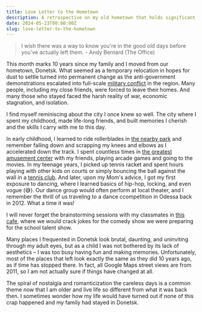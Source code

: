 ```yaml
---
title: Love Letter to the Hometown
description: A retrospective on my old hometown that holds significant memories and nostalgic value.
date: 2024-05-23T00:00:00Z
slug: love-letter-to-the-hometown
---
```


> I wish there was a way to know you're in the good old days before you've actually left them. - Andy Bernard (The Office)

This month marks 10 years since my family and I moved from our hometown, Donetsk. What seemed as a temporary relocation in hopes for dust to settle turned into permanent change as the anti-government demonstrations escalated into full-scale [military conflict](https://en.wikipedia.org/wiki/War_in_Donbas) in the region. Many people, including my close friends, were forced to leave their homes. And many those who stayed faced the harsh reality of war, economic stagnation, and isolation.

I find myself reminiscing about the city I once knew so well. The city where I spent my childhood, made life-long friends, and built memories I cherish and the skills I carry with me to this day.

In early childhood, I learned to ride rollerblades in [the nearby park](https://maps.app.goo.gl/FonQ9QotWuAKKSyu5) and remember falling down and scrapping my knees and elbows as I accelerated down the track. I spent countless times in [the greatest amusement center](https://maps.app.goo.gl/sNzL3TmunKJPkn588) with my friends, playing arcade games and going to the movies. In my teenage years, I picked up tennis racket and spent hours playing with other kids on courts or simply bouncing the ball against the wall in a [tennis club](https://www.google.com/maps/@48.0195357,37.8156032,3a,75y,114.73h,83.6t/data=!3m6!1e1!3m4!1sSGHDYsmcRhMjf_523j4cmw!2e0!7i13312!8i6656?entry=ttu). And later, upon my Mom's advice, I got my first exposure to dancing, where I learned basics of hip-hop, locking, and even vogue (😅). Our dance group would often perform at local theater, and I remember the thrill of us traveling to a dance ccompetition in Odessa back in 2012. What a time it was!

I will never forget the brainstorming sessions with my classmates in [this cafe](https://www.google.com/maps/@48.0023247,37.8019305,3a,21.8y,37.06h,90.16t/data=!3m6!1e1!3m4!1sX9BgVpH6DngyLzoMdZAb4g!2e0!7i13312!8i6656?entry=ttu), where we would crack jokes for the comedy show we were preparing for the school talent show.

Many places I frequented in Donetsk look brutal, daunting, and uninviting through my adult eyes, but as a child I was not bothered by its lack of aesthetics – I was too busy having fun and making memories. Unfortunately, most of the places that left look exactly the same as they did 10 years ago, as if time has stopped there. In fact, all Google Maps street views are from 2011, so I am not actually sure if things have changed at all.

The spiral of nostalgia and romanticization the careless days is a common theme now that I am older and live life so different from what it was back then. I sometimes wonder how my life would have turned out if none of this crap happened and my family had stayed in Donetsk. 
